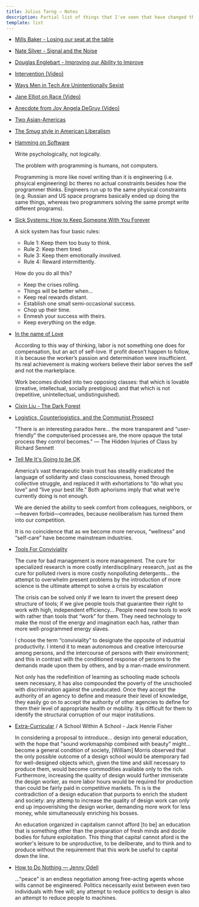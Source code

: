 ```yaml
---
title: Julius Tarng — Notes 
description: Partial list of things that I've seen that have changed the way I've seen things (in chronological order, oldest first)
template: list
---
```


- [Mills Baker - Losing our seat at the table](https://mokriya.quora.com/Designer-Duds-Losing-Our-Seat-at-the-Table)
- [Nate Silver - Signal and the Noise](https://bookshop.org/books/the-signal-and-the-noise-why-so-many-predictions-fail-but-some-don-t-9780143125082/9780143125082)
- [Douglas Englebart - Improving our Ability to Improve](https://dougengelbart.org/pubs/augment-133320.html)
- [Intervention (Video)](https://www.facebook.com/100005039869392/videos/441723146005677/)
- [Ways Men in Tech Are Unintentionally Sexist](https://notapattern.net/2014/10/14/ways-men-in-tech-are-unintentionally-sexist/)
- [Jane Elliot on Race (Video)](https://www.facebook.com/Taino.XX/videos/951479971586394/)
- [Anecdote from Joy Angela DeGruy (Video)](https://www.facebook.com/Upworthy/videos/1141203362587187/)
- [Two Asian-Americas](https://www.newyorker.com/books/page-turner/the-two-asian-americas)
- [The Smug style in American Liberalism](https://www.vox.com/2016/4/21/11451378/smug-american-liberalism)
- [Hamming on Software](https://www.youtube.com/watch?v=2e5_Z6oZ0rM)

  Write psychologically, not logically.

  The problem with programming is humans, not computers.

  Programming is more like novel writing than it is engineering (i.e. phsyical engineering) bc theres no actual constraints besides how the programmer thinks. Engineers run up to the same physical constraints (e.g. Russian and US space programs basically ended up doing the same things, whereas two programmers solving the same prompt write different programs).
- [Sick Systems: How to Keep Someone With You Forever](https://www.issendai.com/psychology/sick-systems.html)

  A sick system has four basic rules:

  - Rule 1: Keep them too busy to think.
  - Rule 2: Keep them tired.
  - Rule 3: Keep them emotionally involved.
  - Rule 4: Reward intermittently.

  How do you do all this?

  - Keep the crises rolling.
  - Things will be better when...
  - Keep real rewards distant.
  - Establish one small semi-occasional success.
  - Chop up their time.
  - Enmesh your success with theirs.
  - Keep everything on the edge.
- [In the name of Love](https://www.jacobinmag.com/2014/01/in-the-name-of-love/)

  According to this way of thinking, labor is not something one does for compensation, but an act of self-love. If profit doesn’t happen to follow, it is because the worker’s passion and determination were insufficient. Its real achievement is making workers believe their labor serves the self and not the marketplace.

  Work becomes divided into two opposing classes: that which is lovable (creative, intellectual, socially prestigious) and that which is not (repetitive, unintellectual, undistinguished).
- [Cixin Liu - The Dark Forest](https://bookshop.org/books/7103383/9780765386694)
- [Logistics, Counterlogistics, and the Communist Prospect](https://endnotes.org.uk/issues/3/en/jasper-bernes-logistics-counterlogistics-and-the-communist-prospect)

  "There is an interesting paradox here... the more transparent and “user-friendly” the computerised processes are, the more opaque the total process they control becomes." — The Hidden Injuries of Class by Richard Sennett
- [Tell Me It's Going to be OK](https://thebaffler.com/salvos/tell-me-its-going-to-be-ok-tokumitsu)

  America’s vast therapeutic brain trust has steadily eradicated the language of solidarity and class consciousness, honed through collective struggle, and replaced it with exhortations to “do what you love” and “live your best life.” Both aphorisms imply that what we’re currently doing is not enough.

  We are denied the ability to seek comfort from colleagues, neighbors, or—heaven forbid—comrades, because neoliberalism has turned them into our competition.

  It is no coincidence that as we become more nervous, “wellness” and “self-care” have become mainstream industries.
- [Tools For Conviviality](https://www.are.na/block/8408935)

  The cure for bad management is more management. The cure for specialized research is more costly interdisciplinary research, just as the cure for polluted rivers is more costly nonpolluting detergents... the attempt to overwhelm present problems by the introduction of more science is the ultimate attempt to solve a crisis by escalation

  The crisis can be solved only if we learn to invert the present deep structure of tools; if we give people tools that guarantee their right to work with high, independent efficiency... People need new tools to work with rather than tools that “work” for them. They need technology to make the most of the energy and imagination each has, rather than more well-programmed energy slaves.

  I choose the term “conviviality” to designate the opposite of industrial productivity. I intend it to mean autonomous and creative intercourse among persons, and the intercourse of persons with their environment; and this in contrast with the conditioned response of persons to the demands made upon them by others, and by a man-made environment.

  Not only has the redefinition of learning as schooling made schools seem necessary, it has also compounded the poverty of the unschooled with discrimination against the uneducated. Once they accept the authority of an agency to define and measure their level of knowledge, they easily go on to accept the authority of other agencies to define for them their level of appropriate health or mobility. It is difficult for them to identify the structural corruption of our major institutions.
- [Extra-Curricular](http://extra-curricular.org) / A School Within A School - Jack Henrie Fisher

  In considering a proposal to introduce... design into general education, with the hope that "sound workmapship combined with beauty" might... become a general condition of society, \[William\] Morris observed that the only possible outcome of a design school would be atemporary fad for well-designed objects which, given the time and skill necessary to produce them, would become commodities available only to the rich. Furthermore, increasing the quality of design would further immiserate the design worker, as more labor hours would be required for production than could be fairly paid in competitive markets. Th is is the contradiction of a design education that purports to enrich the student and society: any attemp to increase the quality of design work can only end up impoverishing the design worker, demanding more work for less money, while simultaneously enriching his bosses.

  An education organized in capitalism cannot afford \[to be\] an education that is something other than the preparation of fresh minds and docile bodies for future exploitation. This thing that capital cannot aford is the worker's leisure to be unproductive, to be deliberate, and to think and to produce without the requirement that this work be useful to capital down the line.
- [How to Do Nothing — Jenny Odell](https://bookshop.org/books/how-to-do-nothing-resisting-the-attention-economy/9781612197494)

  ..."peace" is an endless negotiation among free-acting agents whose wills cannot be engineered. Politics necessarily exist between even two individuals with free will; any attempt to reduce politics to design is also an attempt to reduce people to machines.
